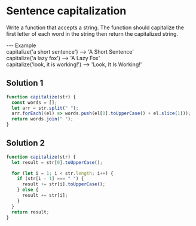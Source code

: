 # Sentence capitalization

Write a function that accepts a string. The function should
capitalize the first letter of each word in the string then
return the capitalized string.

--- Example
<br> capitalize('a short sentence') --> 'A Short Sentence'
<br> capitalize('a lazy fox') --> 'A Lazy Fox'
<br> capitalize('look, it is working!') --> 'Look, It Is Working!'

## Solution 1

```js
function capitalize(str) {
  const words = [];
  let arr = str.split(" ");
  arr.forEach((el) => words.push(el[0].toUpperCase() + el.slice(1)));
  return words.join(" ");
}
```

## Solution 2

```js
function capitalize(str) {
  let result = str[0].toUpperCase();

  for (let i = 1; i < str.length; i++) {
    if (str[i - 1] === " ") {
      result += str[i].toUpperCase();
    } else {
      result += str[i];
    }
  }
  return result;
}
```
